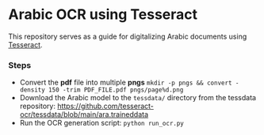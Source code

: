 # Arabic OCR using Tesseract
This repository serves as a guide for digitalizing Arabic documents using [Tesseract](https://github.com/tesseract-ocr/tesseract).

### Steps

- Convert the **pdf** file into multiple **pngs**
`mkdir -p pngs && convert -density 150 -trim PDF_FILE.pdf pngs/page%d.png`
- Download the Arabic model to the `tessdata/` directory from the tessdata repository: https://github.com/tesseract-ocr/tessdata/blob/main/ara.traineddata
- Run the OCR generation script: `python run_ocr.py`
